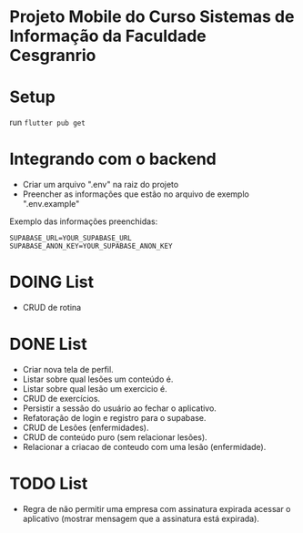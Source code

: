 # Projeto Mobile do Curso Sistemas de Informação da Faculdade Cesgranrio

# Setup

run `flutter pub get`

# Integrando com o backend

- Criar um arquivo ".env" na raiz do projeto
- Preencher as informações que estão no arquivo de exemplo ".env.example"

Exemplo das informações preenchidas:
```env
SUPABASE_URL=YOUR_SUPABASE_URL
SUPABASE_ANON_KEY=YOUR_SUPABASE_ANON_KEY
```

# DOING List
- CRUD de rotina

# DONE List
- Criar nova tela de perfil.
- Listar sobre qual lesões um conteúdo é.
- Listar sobre qual lesão um exercicio é.
- CRUD de exercícios.
- Persistir a sessão do usuário ao fechar o aplicativo.
- Refatoração de login e registro para o supabase.
- CRUD de Lesões (enfermidades).
- CRUD de conteúdo puro (sem relacionar lesões).
- Relacionar a criacao de conteudo com uma lesão (enfermidade).

# TODO List
- Regra de não permitir uma empresa com assinatura expirada acessar o aplicativo (mostrar mensagem que a assinatura está expirada).
